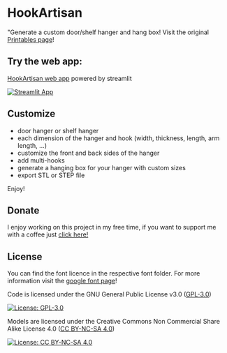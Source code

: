 # HookArtisan
"Generate a custom door/shelf hanger and hang box!
Visit the original [Printables page](https://www.printables.com/it/model/714058-HookArtisan-custom-hanger-generator)!

## Try the web app:

[HookArtisan web app](https://HookArtisan.streamlit.app/#HookArtisan) powered by streamlit

[![Streamlit App](https://static.streamlit.io/badges/streamlit_badge_black_white.svg)](https://HookArtisan.streamlit.app/#HookArtisan)

## Customize

- door hanger or shelf hanger
- each dimension of the hanger and hook (width, thickness, length, arm length, ...)
- customize the front and back sides of the hanger
- add multi-hooks
- generate a hanging box for your hanger with custom sizes
- export STL or STEP file

Enjoy!

## Donate

I enjoy working on this project in my free time, if you want to support me with a coffee just [click here!](https://www.paypal.com/donate/?hosted_button_id=V4LJ3Z3B3KXRY)

## License

You can find the font licence in the respective font folder. For more information visit the [google font page](https://fonts.google.com/)!

Code is licensed under the GNU General Public License v3.0 ([GPL-3.0](https://www.gnu.org/licenses/gpl-3.0.en.html))

[![License: GPL-3.0](https://img.shields.io/badge/License-GPL%20v3-lightgrey.svg)](https://www.gnu.org/licenses/gpl-3.0.en.html)

Models are licensed under the Creative Commons Non Commercial Share Alike License 4.0 ([CC BY-NC-SA 4.0](https://creativecommons.org/licenses/by-nc-sa/4.0/))

[![License: CC BY-NC-SA 4.0](https://img.shields.io/badge/License-CC%20BY--NC--SA%204.0-lightgrey.svg)](https://creativecommons.org/licenses/by-nc-sa/4.0/)

